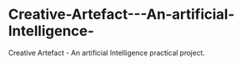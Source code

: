 # Creative-Artefact---An-artificial-Intelligence-
Creative Artefact - An  artificial Intelligence  practical project. 
